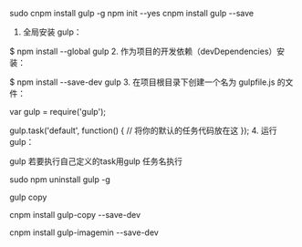<!-- gulpfile.js固定的 -->
sudo cnpm install gulp -g 
npm init --yes
cnpm install gulp --save


1. 全局安装 gulp：

$ npm install --global gulp
2. 作为项目的开发依赖（devDependencies）安装：

$ npm install --save-dev gulp
3. 在项目根目录下创建一个名为 gulpfile.js 的文件：

var gulp = require('gulp');

gulp.task('default', function() {
  // 将你的默认的任务代码放在这
});
4. 运行 gulp：

 gulp
 若要执行自己定义的task用gulp 任务名执行



<!-- 卸载 -->
sudo npm uninstall gulp -g


gulp copy
<!-- 安装gulp copy -->
cnpm install gulp-copy --save-dev
<!-- 压缩图片要装的 -->
cnpm install gulp-imagemin --save-dev